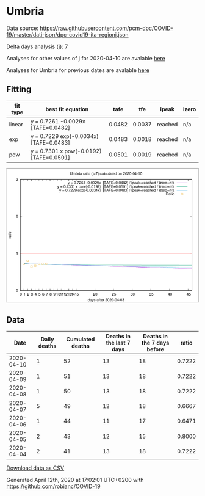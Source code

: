 # Umbria

Data source: https://raw.githubusercontent.com/pcm-dpc/COVID-19/master/dati-json/dpc-covid19-ita-regioni.json

Delta days analysis (j): 7

Analyses for other values of j for 2020-04-10 are avalable [here](../2020-04-10/README.md)

Analyses for Umbria for previous dates are avalable [here](../README.md)

## Fitting 
|fit type|best fit equation|tafe|tfe|ipeak|izero|
|-------|-----|--------|------|---|---|
|linear|y = 0.7261 -0.0029x  [TAFE=0.0482]|0.0482|0.0037|reached|n/a|
|exp|y = 0.7229 exp(-0.0034x)  [TAFE=0.0483]|0.0483|0.0018|reached|n/a|
|pow|y = 0.7301 x pow(-0.0192)  [TAFE=0.0501]|0.0501|0.0019|reached|n/a|

![Plot](COVID-19_umbria_j7_2020-04-10.png)

## Data
|Date|Daily deaths|Cumulated deaths|Deaths in the last 7 days|Deaths in the 7 days before|ratio|
|----|----------|-----------|-------|--------------------|-----|
|2020-04-10|1|52|13|18|0.7222|
|2020-04-09|1|51|13|18|0.7222|
|2020-04-08|1|50|13|18|0.7222|
|2020-04-07|5|49|12|18|0.6667|
|2020-04-06|1|44|11|17|0.6471|
|2020-04-05|2|43|12|15|0.8000|
|2020-04-04|2|41|13|18|0.7222|

[Download data as CSV](COVID-19_umbria_j7_2020-04-10.csv)

Generated April 12th, 2020 at 17:02:01 UTC+0200 with https://github.com/robianc/COVID-19
